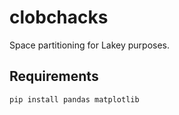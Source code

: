 # clobchacks
Space partitioning for Lakey purposes.


## Requirements
```pip install pandas matplotlib```

